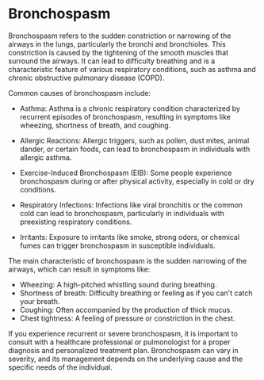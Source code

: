 # Bronchospasm

Bronchospasm refers to the sudden constriction or narrowing of the airways in the lungs, particularly the bronchi and bronchioles. This constriction is caused by the tightening of the smooth muscles that surround the airways. It can lead to difficulty breathing and is a characteristic feature of various respiratory conditions, such as asthma and chronic obstructive pulmonary disease (COPD).

Common causes of bronchospasm include:

* Asthma: Asthma is a chronic respiratory condition characterized by recurrent episodes of bronchospasm, resulting in symptoms like wheezing, shortness of breath, and coughing.

* Allergic Reactions: Allergic triggers, such as pollen, dust mites, animal dander, or certain foods, can lead to bronchospasm in individuals with allergic asthma.

* Exercise-Induced Bronchospasm (EIB): Some people experience bronchospasm during or after physical activity, especially in cold or dry conditions.

* Respiratory Infections: Infections like viral bronchitis or the common cold can lead to bronchospasm, particularly in individuals with preexisting respiratory conditions.

* Irritants: Exposure to irritants like smoke, strong odors, or chemical fumes can trigger bronchospasm in susceptible individuals.

The main characteristic of bronchospasm is the sudden narrowing of the airways, which can result in symptoms like:

* Wheezing: A high-pitched whistling sound during breathing.
* Shortness of breath: Difficulty breathing or feeling as if you can't catch your breath.
* Coughing: Often accompanied by the production of thick mucus.
* Chest tightness: A feeling of pressure or constriction in the chest.

If you experience recurrent or severe bronchospasm, it is important to consult with a healthcare professional or pulmonologist for a proper diagnosis and personalized treatment plan. Bronchospasm can vary in severity, and its management depends on the underlying cause and the specific needs of the individual.